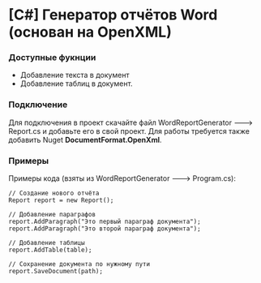 # [C#] Генератор отчётов Word (основан на OpenXML)

### Доступные фукнции

- Добавление текста в документ
- Добавление таблиц в документ.

### Подключение

Для подключения в проект скачайте файл WordReportGenerator ———> Report.cs и добавьте его в свой проект. Для работы требуется также добавить Nuget **DocumentFormat.OpenXml**.

### Примеры

Примеры кода (взяты из WordReportGenerator ———> Program.cs):

    // Создание нового отчёта
    Report report = new Report();

    // Добавление параграфов
    report.AddParagraph("Это первый параграф документа");
    report.AddParagraph("Это второй параграф документа");

    // Добавление таблицы
    report.AddTable(table);

    // Сохранение документа по нужному пути
    report.SaveDocument(path);
